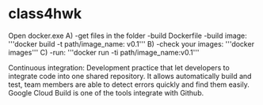 # class4hwk

Open docker.exe
A) -get files in the folder
   -build Dockerfile
   -build image: '''docker build -t path/image_name: v0.1'''
B) -check your images: '''docker images'''
C) -run: '''docker run -ti path/image_name:v0.1'''

Continuous integration:
  Development practice that let developers to integrate code into one shared repository. It allows automatically build and test, team members are able to detect errors quickly and find them easily.
Google Cloud Build is one of the tools integrate with Github.
